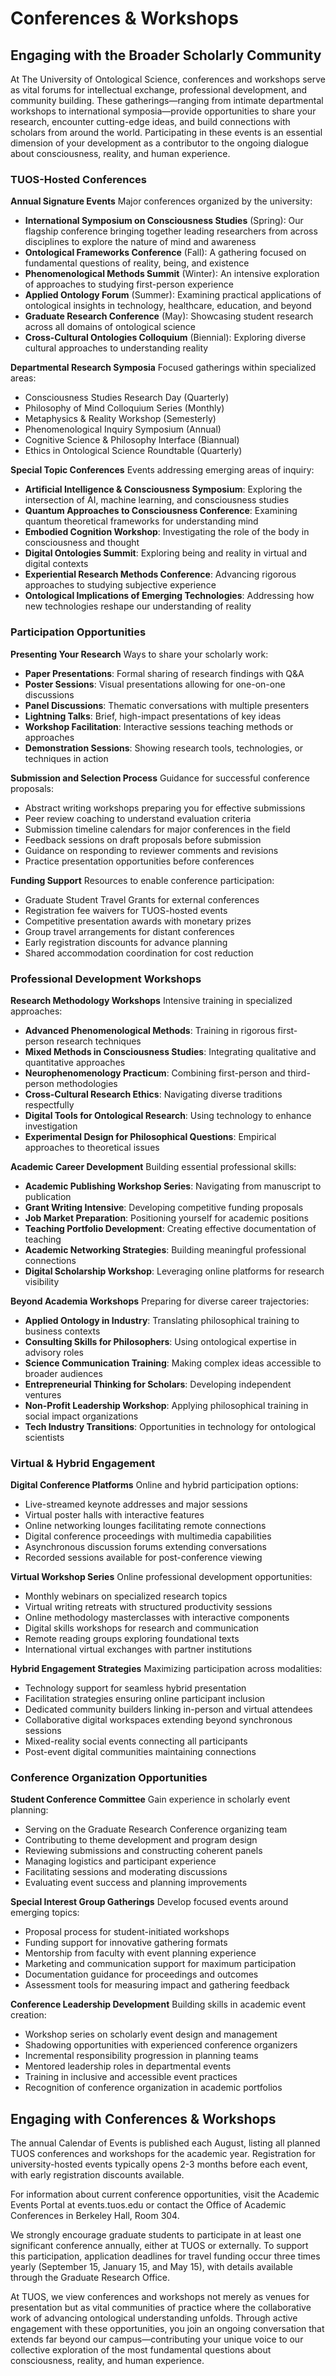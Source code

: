 # Conferences & Workshops

## Engaging with the Broader Scholarly Community

At The University of Ontological Science, conferences and workshops serve as vital forums for intellectual exchange, professional development, and community building. These gatherings—ranging from intimate departmental workshops to international symposia—provide opportunities to share your research, encounter cutting-edge ideas, and build connections with scholars from around the world. Participating in these events is an essential dimension of your development as a contributor to the ongoing dialogue about consciousness, reality, and human experience.

### TUOS-Hosted Conferences

**Annual Signature Events**
Major conferences organized by the university:
- **International Symposium on Consciousness Studies** (Spring): Our flagship conference bringing together leading researchers from across disciplines to explore the nature of mind and awareness
- **Ontological Frameworks Conference** (Fall): A gathering focused on fundamental questions of reality, being, and existence
- **Phenomenological Methods Summit** (Winter): An intensive exploration of approaches to studying first-person experience
- **Applied Ontology Forum** (Summer): Examining practical applications of ontological insights in technology, healthcare, education, and beyond
- **Graduate Research Conference** (May): Showcasing student research across all domains of ontological science
- **Cross-Cultural Ontologies Colloquium** (Biennial): Exploring diverse cultural approaches to understanding reality

**Departmental Research Symposia**
Focused gatherings within specialized areas:
- Consciousness Studies Research Day (Quarterly)
- Philosophy of Mind Colloquium Series (Monthly)
- Metaphysics & Reality Workshop (Semesterly)
- Phenomenological Inquiry Symposium (Annual)
- Cognitive Science & Philosophy Interface (Biannual)
- Ethics in Ontological Science Roundtable (Quarterly)

**Special Topic Conferences**
Events addressing emerging areas of inquiry:
- **Artificial Intelligence & Consciousness Symposium**: Exploring the intersection of AI, machine learning, and consciousness studies
- **Quantum Approaches to Consciousness Conference**: Examining quantum theoretical frameworks for understanding mind
- **Embodied Cognition Workshop**: Investigating the role of the body in consciousness and thought
- **Digital Ontologies Summit**: Exploring being and reality in virtual and digital contexts
- **Experiential Research Methods Conference**: Advancing rigorous approaches to studying subjective experience
- **Ontological Implications of Emerging Technologies**: Addressing how new technologies reshape our understanding of reality

### Participation Opportunities

**Presenting Your Research**
Ways to share your scholarly work:
- **Paper Presentations**: Formal sharing of research findings with Q&A
- **Poster Sessions**: Visual presentations allowing for one-on-one discussions
- **Panel Discussions**: Thematic conversations with multiple presenters
- **Lightning Talks**: Brief, high-impact presentations of key ideas
- **Workshop Facilitation**: Interactive sessions teaching methods or approaches
- **Demonstration Sessions**: Showing research tools, technologies, or techniques in action

**Submission and Selection Process**
Guidance for successful conference proposals:
- Abstract writing workshops preparing you for effective submissions
- Peer review coaching to understand evaluation criteria
- Submission timeline calendars for major conferences in the field
- Feedback sessions on draft proposals before submission
- Guidance on responding to reviewer comments and revisions
- Practice presentation opportunities before conferences

**Funding Support**
Resources to enable conference participation:
- Graduate Student Travel Grants for external conferences
- Registration fee waivers for TUOS-hosted events
- Competitive presentation awards with monetary prizes
- Group travel arrangements for distant conferences
- Early registration discounts for advance planning
- Shared accommodation coordination for cost reduction

### Professional Development Workshops

**Research Methodology Workshops**
Intensive training in specialized approaches:
- **Advanced Phenomenological Methods**: Training in rigorous first-person research techniques
- **Mixed Methods in Consciousness Studies**: Integrating qualitative and quantitative approaches
- **Neurophenomenology Practicum**: Combining first-person and third-person methodologies
- **Cross-Cultural Research Ethics**: Navigating diverse traditions respectfully
- **Digital Tools for Ontological Research**: Using technology to enhance investigation
- **Experimental Design for Philosophical Questions**: Empirical approaches to theoretical issues

**Academic Career Development**
Building essential professional skills:
- **Academic Publishing Workshop Series**: Navigating from manuscript to publication
- **Grant Writing Intensive**: Developing competitive funding proposals
- **Job Market Preparation**: Positioning yourself for academic positions
- **Teaching Portfolio Development**: Creating effective documentation of teaching
- **Academic Networking Strategies**: Building meaningful professional connections
- **Digital Scholarship Workshop**: Leveraging online platforms for research visibility

**Beyond Academia Workshops**
Preparing for diverse career trajectories:
- **Applied Ontology in Industry**: Translating philosophical training to business contexts
- **Consulting Skills for Philosophers**: Using ontological expertise in advisory roles
- **Science Communication Training**: Making complex ideas accessible to broader audiences
- **Entrepreneurial Thinking for Scholars**: Developing independent ventures
- **Non-Profit Leadership Workshop**: Applying philosophical training in social impact organizations
- **Tech Industry Transitions**: Opportunities in technology for ontological scientists

### Virtual & Hybrid Engagement

**Digital Conference Platforms**
Online and hybrid participation options:
- Live-streamed keynote addresses and major sessions
- Virtual poster halls with interactive features
- Online networking lounges facilitating remote connections
- Digital conference proceedings with multimedia capabilities
- Asynchronous discussion forums extending conversations
- Recorded sessions available for post-conference viewing

**Virtual Workshop Series**
Online professional development opportunities:
- Monthly webinars on specialized research topics
- Virtual writing retreats with structured productivity sessions
- Online methodology masterclasses with interactive components
- Digital skills workshops for research and communication
- Remote reading groups exploring foundational texts
- International virtual exchanges with partner institutions

**Hybrid Engagement Strategies**
Maximizing participation across modalities:
- Technology support for seamless hybrid presentation
- Facilitation strategies ensuring online participant inclusion
- Dedicated community builders linking in-person and virtual attendees
- Collaborative digital workspaces extending beyond synchronous sessions
- Mixed-reality social events connecting all participants
- Post-event digital communities maintaining connections

### Conference Organization Opportunities

**Student Conference Committee**
Gain experience in scholarly event planning:
- Serving on the Graduate Research Conference organizing team
- Contributing to theme development and program design
- Reviewing submissions and constructing coherent panels
- Managing logistics and participant experience
- Facilitating sessions and moderating discussions
- Evaluating event success and planning improvements

**Special Interest Group Gatherings**
Develop focused events around emerging topics:
- Proposal process for student-initiated workshops
- Funding support for innovative gathering formats
- Mentorship from faculty with event planning experience
- Marketing and communication support for maximum participation
- Documentation guidance for proceedings and outcomes
- Assessment tools for measuring impact and gathering feedback

**Conference Leadership Development**
Building skills in academic event creation:
- Workshop series on scholarly event design and management
- Shadowing opportunities with experienced conference organizers
- Incremental responsibility progression in planning teams
- Mentored leadership roles in departmental events
- Training in inclusive and accessible event practices
- Recognition of conference organization in academic portfolios

## Engaging with Conferences & Workshops

The annual Calendar of Events is published each August, listing all planned TUOS conferences and workshops for the academic year. Registration for university-hosted events typically opens 2-3 months before each event, with early registration discounts available.

For information about current conference opportunities, visit the Academic Events Portal at events.tuos.edu or contact the Office of Academic Conferences in Berkeley Hall, Room 304.

We strongly encourage graduate students to participate in at least one significant conference annually, either at TUOS or externally. To support this participation, application deadlines for travel funding occur three times yearly (September 15, January 15, and May 15), with details available through the Graduate Research Office.

At TUOS, we view conferences and workshops not merely as venues for presentation but as vital communities of practice where the collaborative work of advancing ontological understanding unfolds. Through active engagement with these opportunities, you join an ongoing conversation that extends far beyond our campus—contributing your unique voice to our collective exploration of the most fundamental questions about consciousness, reality, and human experience.